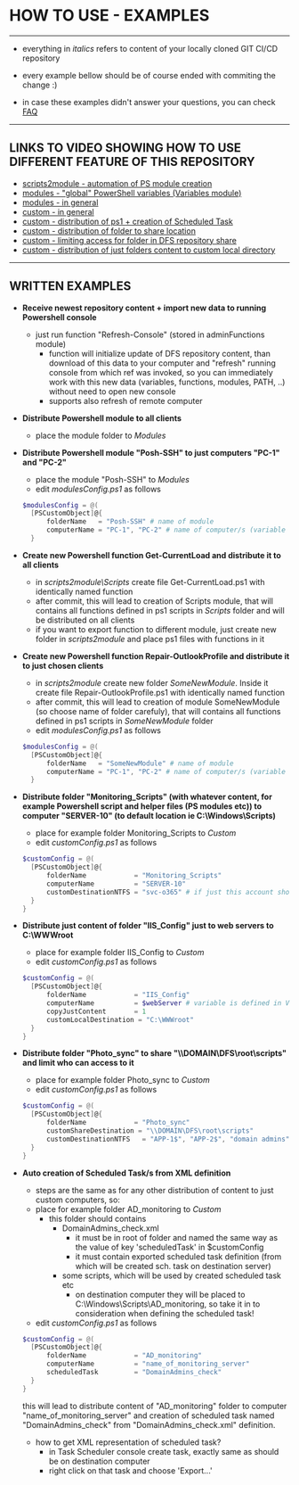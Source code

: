# HOW TO USE - EXAMPLES

---
- everything in *italics* refers to content of your locally cloned GIT CI/CD repository 

- every example bellow should be of course ended with commiting the change :)

- in case these examples didn't answer your questions, you can check [FAQ](https://github.com/ztrhgf/Powershell_CICD_repository/blob/master/FAQ.md)

---

## LINKS TO VIDEO SHOWING HOW TO USE DIFFERENT FEATURE OF THIS REPOSITORY
- [scripts2module - automation of PS module creation](https://youtu.be/R3wjRT0zuOk?t=1533)
- [modules - "global" PowerShell variables (Variables module)](https://youtu.be/R3wjRT0zuOk?t=2838)
- [modules - in general](https://youtu.be/R3wjRT0zuOk?t=3375)
- [custom - in general](https://youtu.be/R3wjRT0zuOk?t=4090)
- [custom - distribution of ps1 + creation of Scheduled Task](https://youtu.be/R3wjRT0zuOk?t=4132)
- [custom - distribution of folder to share location](https://youtu.be/R3wjRT0zuOk?t=5263)
- [custom - limiting access for folder in DFS repository share](https://youtu.be/R3wjRT0zuOk?t=5618)
- [custom - distribution of just folders content to custom local directory](https://youtu.be/R3wjRT0zuOk?t=5859)

---
## WRITTEN EXAMPLES

- **Receive newest repository content + import new data to running Powershell console**
  - just run function "Refresh-Console" (stored in adminFunctions module)
    - function will initialize update of DFS repository content, than download of this data to your computer and "refresh" running console from which ref was invoked, so you can immediately work with this new data (variables, functions, modules, PATH, ..) without need to open new console 
    - supports also refresh of remote computer
- **Distribute Powershell module to all clients**
  - place the module folder to *Modules*
- **Distribute Powershell module "Posh-SSH" to just computers "PC-1" and "PC-2"**
  - place the module "Posh-SSH" to *Modules*
  - edit *modulesConfig.ps1* as follows
  ```powershell
  $modulesConfig = @(
    [PSCustomObject]@{
        folderName   = "Posh-SSH" # name of module
        computerName = "PC-1", "PC-2" # name of computer/s (variable from module Variables could be used too)
    }
  ```
- **Create new Powershell function Get-CurrentLoad and distribute it to all clients**
  - in *scripts2module\Scripts* create file Get-CurrentLoad.ps1 with identically named function
  - after commit, this will lead to creation of Scripts module, that will contains all functions defined in ps1 scripts in *Scripts* folder and will be distributed on all clients
  - if you want to export function to different module, just create new folder in *scripts2module* and place ps1 files with functions in it
- **Create new Powershell function Repair-OutlookProfile and distribute it to just chosen clients**
  - in *scripts2module* create new folder *SomeNewModule*. Inside it create file Repair-OutlookProfile.ps1 with identically named function
  - after commit, this will lead to creation of module SomeNewModule (so choose name of folder carefuly), that will contains all functions defined in ps1 scripts in *SomeNewModule* folder
  - edit *modulesConfig.ps1* as follows
  ```powershell
  $modulesConfig = @(
    [PSCustomObject]@{
        folderName   = "SomeNewModule" # name of module
        computerName = "PC-1", "PC-2" # name of computer/s (variable from module Variables could be used too)
    }
  ```
- **Distribute folder "Monitoring_Scripts" (with whatever content, for example Powershell script and helper files (PS modules etc)) to computer "SERVER-10" (to default location ie C:\Windows\Scripts)**
  - place for example folder Monitoring_Scripts to *Custom*
  - edit *customConfig.ps1* as follows
  ```powershell
  $customConfig = @(
    [PSCustomObject]@{
        folderName            = "Monitoring_Scripts"
        computerName          = "SERVER-10"
        customDestinationNTFS = "svc-o365" # if just this account should have read permissions to local folder copy on SERVER-10
    }
  }
  ```
- **Distribute just content of folder "IIS_Config" just to web servers to C:\WWWroot**
  - place for example folder IIS_Config to *Custom*
  - edit *customConfig.ps1* as follows
  ```powershell
  $customConfig = @(
    [PSCustomObject]@{
        folderName            = "IIS_Config"
        computerName          = $webServer # variable is defined in Variables module
        copyJustContent       = 1
        customLocalDestination = "C:\WWWroot"
    }
  }
  ```
- **Distribute folder "Photo_sync" to share "\\\\DOMAIN\DFS\root\scripts" and limit who can access to it**
  - place for example folder Photo_sync to *Custom*
  - edit *customConfig.ps1* as follows
  ```powershell
  $customConfig = @(
    [PSCustomObject]@{
        folderName            = "Photo_sync"
        customShareDestination = "\\DOMAIN\DFS\root\scripts"
        customDestinationNTFS   = "APP-1$", "APP-2$", "domain admins" # who will have READ right on this folder
    }
  }
  ```
- **Auto creation of Scheduled Task/s from XML definition**
  - steps are the same as for any other distribution of content to just custom computers, so:
  - place for example folder AD_monitoring to *Custom*
    - this folder should contains
      - DomainAdmins_check.xml
        - it must be in root of folder and named the same way as the value of key 'scheduledTask' in $customConfig 
        - it must contain exported scheduled task definition (from which will be created sch. task on destination server)
      - some scripts, which will be used by created scheduled task etc
        - on destination computer they will be placed to C:\Windows\Scripts\AD_monitoring, so take it in to consideration when defining the scheduled task!
  - edit *customConfig.ps1* as follows
  ```powershell
  $customConfig = @(
    [PSCustomObject]@{
        folderName            = "AD_monitoring"
        computerName          = "name_of_monitoring_server"
        scheduledTask         = "DomainAdmins_check" 
    }
  }
   ```
   
  this will lead to distribute content of "AD_monitoring" folder to computer "name_of_monitoring_server" and creation of scheduled task named "DomainAdmins_check" from "DomainAdmins_check.xml" definition.
  
  - how to get XML representation of scheduled task?
    - in Task Scheduler console create task, exactly same as should be on destination computer
    - right click on that task and choose 'Export...'
 
